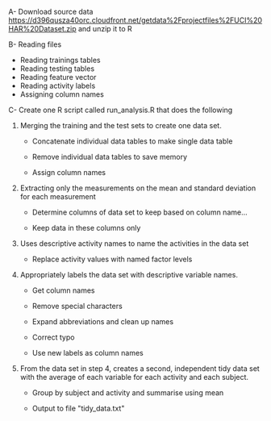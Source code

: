 A- Download source data https://d396qusza40orc.cloudfront.net/getdata%2Fprojectfiles%2FUCI%20HAR%20Dataset.zip and unzip it to R

B- Reading files

   - Reading trainings tables
   - Reading testing tables
   - Reading feature vector
   - Reading activity labels
   - Assigning column names

C- Create one R script called run_analysis.R that does the following

1. Merging the training and the test sets to create one data set.

   - Concatenate individual data tables to make single data table

   - Remove individual data tables to save memory

   - Assign column names

2. Extracting only the measurements on the mean and standard deviation for each measurement

   - Determine columns of data set to keep based on column name...

   - Keep data in these columns only

3. Uses descriptive activity names to name the activities in the data set

   - Replace activity values with named factor levels

4. Appropriately labels the data set with descriptive variable names.

   - Get column names

   - Remove special characters

   - Expand abbreviations and clean up names

   - Correct typo

   - Use new labels as column names

5. From the data set in step 4, creates a second, independent tidy data set with the average of each variable for each activity and each subject.

   - Group by subject and activity and summarise using mean

   - Output to file "tidy_data.txt"


